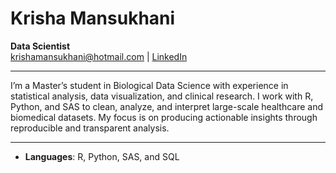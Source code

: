 # Krisha Mansukhani

**Data Scientist**  
krishamansukhani@hotmail.com | [LinkedIn](https://www.linkedin.com/in/krishamansukhani)

---

I’m a Master’s student in Biological Data Science with experience in statistical analysis, data visualization, and clinical research. I work with R, Python, and SAS to clean, analyze, and interpret large-scale healthcare and biomedical datasets. My focus is on producing actionable insights through reproducible and transparent analysis.

---

- **Languages**: R, Python, SAS, and SQL  

